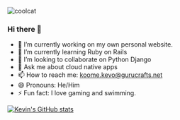 ![coolcat](https://user-images.githubusercontent.com/87413774/144972559-0f307fbf-ae74-4a96-8582-234afb2e3287.gif)

### Hi there 👋 

- 🔭 I’m currently working on my own personal website.
- 🌱 I’m currently learning Ruby on Rails
- 👯 I’m looking to collaborate on Python Django
- 💬 Ask me about cloud native apps
- 📫 How to reach me: koome.kevo@gurucrafts.net
- 😄 Pronouns: He/Him
- ⚡ Fun fact: I love gaming and swimming.

[![Kevin's GitHub stats](https://github-readme-stats.vercel.app/api?username=koomekevo&theme=radical)](https://github.com/koomekevo/github-readme-stats)

